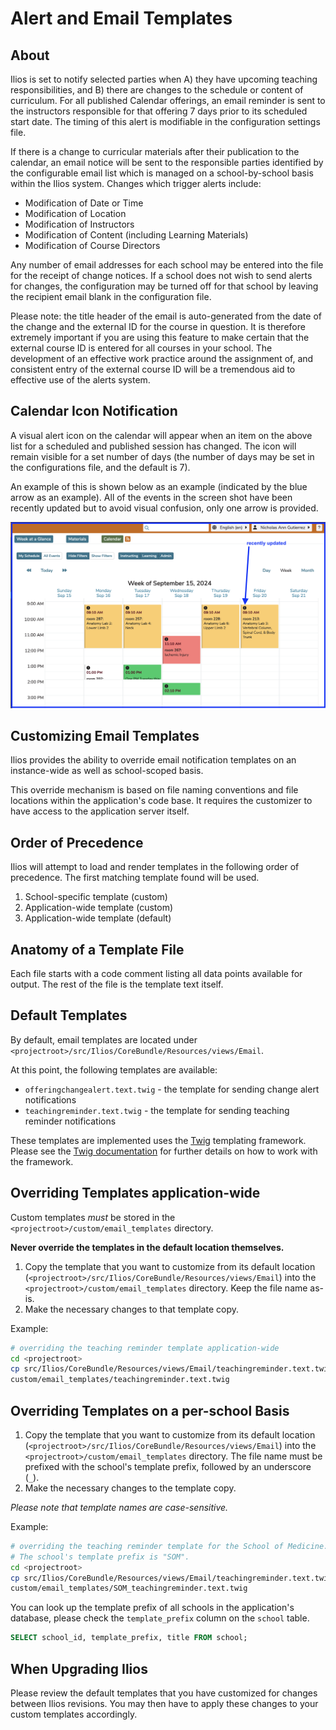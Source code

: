 # Alert and Email Templates

## About

Ilios is set to notify selected parties when A\) they have upcoming teaching responsibilities, and B\) there are changes to the schedule or content of curriculum. For all published Calendar offerings, an email reminder is sent to the instructors responsible for that offering 7 days prior to its scheduled start date. The timing of this alert is modifiable in the configuration settings file.

If there is a change to curricular materials after their publication to the calendar, an email notice will be sent to the responsible parties identified by the configurable email list which is managed on a school-by-school basis within the Ilios system. Changes which trigger alerts include:

* Modification of Date or Time
* Modification of Location
* Modification of Instructors
* Modification of Content \(including Learning Materials\)
* Modification of Course Directors

Any number of email addresses for each school may be entered into the file for the receipt of change notices. If a school does not wish to send alerts for changes, the configuration may be turned off for that school by leaving the recipient email blank in the configuration file.

Please note: the title header of the email is auto-generated from the date of the change and the external ID for the course in question. It is therefore extremely important if you are using this feature to make certain that the external course ID is entered for all courses in your school. The development of an effective work practice around the assignment of, and consistent entry of the external course ID will be a tremendous aid to effective use of the alerts system.

## Calendar Icon Notification

A visual alert icon on the calendar will appear when an item on the above list for a scheduled and published session has changed. The icon will remain visible for a set number of days (the number of days may be set in the configurations file, and the default is 7).

An example of this is shown below as an example (indicated by the blue arrow as an example). All of the events in the screen shot have been recently updated but to avoid visual confusion, only one arrow is provided.

![recently updated alerts](../images/alerts_and_templates/updated_icons_calendar.png)
## Customizing Email Templates

Ilios provides the ability to override email notification templates on an instance-wide as well as school-scoped basis.

This override mechanism is based on file naming conventions and file locations within the application's code base. It requires the customizer to have access to the application server itself.

## Order of Precedence

Ilios will attempt to load and render templates in the following order of precedence. The first matching template found will be used.

1. School-specific template \(custom\)
2. Application-wide template \(custom\)
3. Application-wide template \(default\)

## Anatomy of a Template File

Each file starts with a code comment listing all data points available for output. The rest of the file is the template text itself.

## Default Templates

By default, email templates are located under `<projectroot>/src/Ilios/CoreBundle/Resources/views/Email`.

At this point, the following templates are available:

* `offeringchangealert.text.twig` - the template for sending change alert notifications
* `teachingreminder.text.twig` - the template for sending teaching reminder notifications

These templates are implemented uses the [Twig](http://twig.sensiolabs.org/) templating framework. Please see the [Twig documentation](http://twig.sensiolabs.org/documentation) for further details on how to work with the framework.

## Overriding Templates application-wide

Custom templates _must_ be stored in the `<projectroot>/custom/email_templates` directory.

**Never override the templates in the default location themselves.**

1. Copy the template that you want to customize from its default location \(`<projectroot>/src/Ilios/CoreBundle/Resources/views/Email`\) into the `<projectroot>/custom/email_templates` directory. Keep the file name as-is.
2. Make the necessary changes to that template copy.

Example:

```bash
# overriding the teaching reminder template application-wide
cd <projectroot>
cp src/Ilios/CoreBundle/Resources/views/Email/teachingreminder.text.twig \
custom/email_templates/teachingreminder.text.twig
```

## Overriding Templates on a per-school Basis

1. Copy the template that you want to customize from its default location \(`<projectroot>/src/Ilios/CoreBundle/Resources/views/Email`\) into the `<projectroot>/custom/email_templates` directory. The file name must be prefixed with the school's template prefix, followed by an underscore \(`_`\).
2. Make the necessary changes to the template copy.

_Please note that template names are case-sensitive._

Example:

```bash
# overriding the teaching reminder template for the School of Medicine.
# The school's template prefix is "SOM".
cd <projectroot>
cp src/Ilios/CoreBundle/Resources/views/Email/teachingreminder.text.twig \
custom/email_templates/SOM_teachingreminder.text.twig
```

You can look up the template prefix of all schools in the application's database, please check the `template_prefix` column on the `school` table.

```sql
SELECT school_id, template_prefix, title FROM school;
```

## When Upgrading Ilios

Please review the default templates that you have customized for changes between Ilios revisions. You may then have to apply these changes to your custom templates accordingly.


